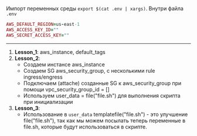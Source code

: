 Импорт переменных среды `export $(cat .env | xargs)`.
Внутри файла `.env`
```ruby
AWS_DEFAULT_REGION=us-east-1
AWS_ACCESS_KEY_ID=""
AWS_SECRET_ACCESS_KEY=""
```
---
1) **Lesson_1**: aws_instance, default_tags
2) **Lesson_2**: 
    - Создаем инстансе aws_instance
    - Создаем SG aws_security_group, с несколькими rule ingress/engress
    - Подключаем (attache) созданные SG к aws_security_group при помощи vpc_security_group_id = []
    - Используем user_data = file("file.sh") для выполнения скрипта при инициализации
3) **Lesson_3**:
    - Использование в `user_data` templatefile("file.sh") - это улучшение file("file.sh"), так как мы можем посылать
    теперь переменные в file.sh, которые будут использоваться в скрипте.